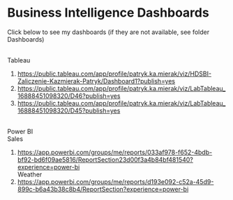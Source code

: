 # Business Intelligence Dashboards

Click below to see my dashboards (if they are not available, see folder Dashboards) <br/><br/>

Tableau <br/>
1. https://public.tableau.com/app/profile/patryk.ka.mierak/viz/HDSBI-Zaliczenie-Kazmierak-Patryk/Dashboard1?publish=yes <br/>
2. https://public.tableau.com/app/profile/patryk.ka.mierak/viz/LabTableau_16888451098320/D46?publish=yes <br/>
3. https://public.tableau.com/app/profile/patryk.ka.mierak/viz/LabTableau_16888451098320/D45?publish=yes <br/><br/>

Power BI <br/>
Sales <br/>
1. https://app.powerbi.com/groups/me/reports/033af978-f652-4bdb-bf92-bd6f09ae5816/ReportSection23d00f3a4b84bf481540?experience=power-bi <br/>
Weather <br/>
2. https://app.powerbi.com/groups/me/reports/d193e092-c52a-45d9-899c-b6a43b38c8b4/ReportSection?experience=power-bi
